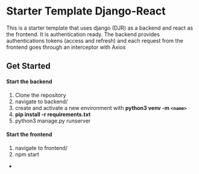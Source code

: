 # Starter Template Django-React

This is a starter template that uses django (DJR) as a backend and react as the frontend. It is authentication ready. The backend provides authentications tokens (access and refresh) and each request from the frontend goes through an interceptor with Axios

## Get Started

#### Start the backend


1. Clone the repository
1. navigate to backend/
1. create and activate a new environment with **python3 venv -m `<name>`**
1. **pip install -r requirements.txt**
1. python3 manage.py runserver


#### Start the frontend

1. navigate to frontend/
1. npm start








































































































































































































































































































































*
